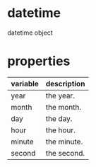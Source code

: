 # datetime

datetime object

# properties

variable| description  
---|---  
year | the year.  
month | the month.  
day | the day.  
hour | the hour.  
minute | the minute.  
second | the second.
